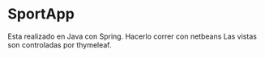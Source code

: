 # SportApp
Esta realizado en Java con Spring. Hacerlo correr con netbeans
Las vistas son controladas por thymeleaf.
